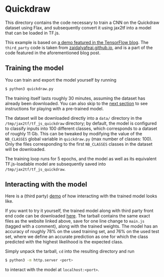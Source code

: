 # Quickdraw

This directory contains the code necessary to train a CNN on the Quickdraw
dataset using Flax, and subsequently convert it using jax2tf into a model that
can be loaded in TF.js.

This example is based on [a demo featured in the TensorFlow blog](https://blog.tensorflow.org/2018/07/train-model-in-tfkeras-with-colab-and-run-in-browser-tensorflowjs.html).
The `third_party` code is taken from
[zaidalyafeai.github.io](https://github.com/zaidalyafeai/zaidalyafeai.github.io/tree/master/sketcher),
and is a part of the code featured in the aforementioned blog post.

## Training the model

You can train and export the model yourself by running
```bash
$ python3 quickdraw.py
```

The training itself lasts roughly 30 minutes, assuming the dataset has already
been downloaded. You can also skip to the [next section](#interacting-with-the-model)
to see instructions for playing with a pre-trained model.

The dataset will be downloaded directly into a `data/` directory in the
`/tmp/jax2tf/tf_js_quickdraw` directory; by default, the model is configured to
classify inputs into 100 different classes, which corresponds to a dataset of
roughly 11 Gb. This can be tweaked by modifying the value of the `NB_CLASSES`
global variable in `quickdraw.py` (max number of classes: 100). Only the files
corresponding to the first `NB_CLASSES` classes in the dataset will be
downloaded.

The training loop runs for 5 epochs, and the model as well as its equivalent
TF.js-loadable model are subsequently saved into `/tmp/jax2tf/tf_js_quickdraw`.

## Interacting with the model

Here is a (third party) [demo](https://zaidalyafeai.github.io/sketcher/) of how
interacting with the trained model looks like.

If you want to try it yourself, the trained model along with third party front
end code can be downloaded [here](https://storage.googleapis.com/jax2tf-examples/tf_js/quickdraw/quickdraw_demo_files.tar.gz). The tarball contains the same
exact files as the website linked above, save for one line change to `main.js`
(tagged with a comment), along with the trained weights. The model has an
accuracy of roughly 78% on the used training set, and 76% on the used test set,
where we define an accurate prediction as one for which the class predicted
with the highest likelihood is the expected class.

Simply unpack the tarball, `cd` into the resulting directory and run

```bash
$ python3 -m http.server <port>
```

to interact with the model at `localhost:<port>`.
